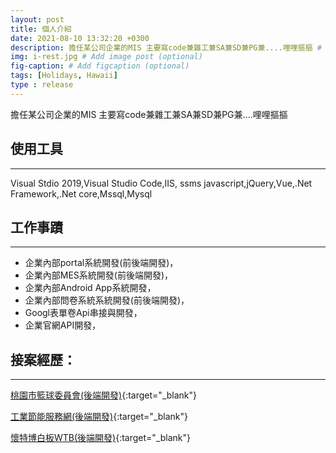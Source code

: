 ```yaml
---
layout: post
title: 個人介紹
date: 2021-08-10 13:32:20 +0300
description: 擔任某公司企業的MIS 主要寫code兼雜工兼SA兼SD兼PG兼....哩哩摳摳 # Add post description (optional)
img: i-rest.jpg # Add image post (optional)
fig-caption: # Add figcaption (optional)
tags: [Holidays, Hawaii]
type : release
---
```

擔任某公司企業的MIS 主要寫code兼雜工兼SA兼SD兼PG兼....哩哩摳摳

## 使用工具
---
Visual Stdio 2019,Visual Studio Code,IIS, ssms
javascript,jQuery,Vue,.Net Framework,.Net core,Mssql,Mysql

## 工作事蹟
---
* 企業內部portal系統開發(前後端開發)，
* 企業內部MES系統開發(前後端開發)，
* 企業內部Android App系統開發，
* 企業內部問卷系統系統開發(前後端開發)，
* Googl表單卷Api串接與開發，
* 企業官網API開發，

## 接案經歷：
---
[桃園市籃球委員會(後端開發)](http://www.tyba.tw/){:target="_blank"}

[工業節能服務網(後端開發)](https://emis.itri.org.tw/){:target="_blank"}

[懷特博白板WTB(後端開發)](https://www.wtbtw.com.tw/?gclid=Cj0KCQjw6s2IBhCnARIsAP8RfAjq8LjAofQHp-lt1BUjpuZdh6qxkK6xI4hKDn3ly1yZEK17IeD9yusaAmPmEALw_wcB){:target="_blank"}

